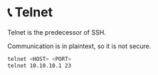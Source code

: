# 📞 Telnet

Telnet is the predecessor of SSH.

Communication is in plaintext, so it is not secure.

```bash
telnet <HOST> <PORT>
telnet 10.10.10.1 23
```
